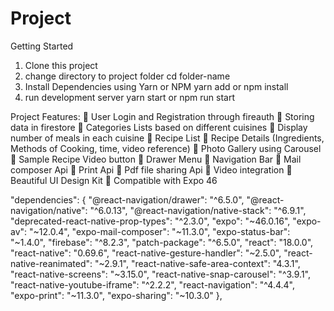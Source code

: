 # Project
Getting Started
1. Clone this project
2. change directory to project folder
cd folder-name
3. Install Dependencies using Yarn or NPM
yarn add or npm install
4. run development server
yarn start or npm run start


Project Features:
	User Login and Registration through fireauth
	Storing data in firestore
	Categories Lists based on different cuisines 
	Display number of meals in each cuisine
	Recipe List
	Recipe Details (Ingredients, Methods of Cooking, time, video reference)
	Photo Gallery using Carousel
	Sample Recipe Video button
	Drawer Menu
	Navigation Bar
	Mail composer Api
	Print Api
	Pdf file sharing Api
	Video integration 
	Beautiful UI Design Kit
	Compatible with Expo 46

"dependencies": {
    "@react-navigation/drawer": "^6.5.0",
    "@react-navigation/native": "^6.0.13",
    "@react-navigation/native-stack": "^6.9.1",
    "deprecated-react-native-prop-types": "^2.3.0",
    "expo": "~46.0.16",
    "expo-av": "~12.0.4",
    "expo-mail-composer": "~11.3.0",
    "expo-status-bar": "~1.4.0",
    "firebase": "^8.2.3",
    "patch-package": "^6.5.0",
    "react": "18.0.0",
    "react-native": "0.69.6",
    "react-native-gesture-handler": "~2.5.0",
    "react-native-reanimated": "~2.9.1",
    "react-native-safe-area-context": "4.3.1",
    "react-native-screens": "~3.15.0",
    "react-native-snap-carousel": "^3.9.1",
    "react-native-youtube-iframe": "^2.2.2",
    "react-navigation": "^4.4.4",
    "expo-print": "~11.3.0",
    "expo-sharing": "~10.3.0"
  },
